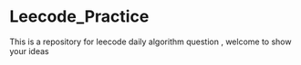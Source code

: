 # Leecode_Practice
This is a repository for leecode daily algorithm question , welcome to show your ideas

